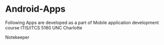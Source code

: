 # Android-Apps

Following Apps are developed as a part of Mobile application development course ITIS/ITCS 5180 UNC Charlotte

Notekeeper
